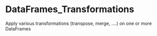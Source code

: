 # DataFrames_Transformations
Apply various transformations (transpose, merge, ....) on one or more DataFrames

